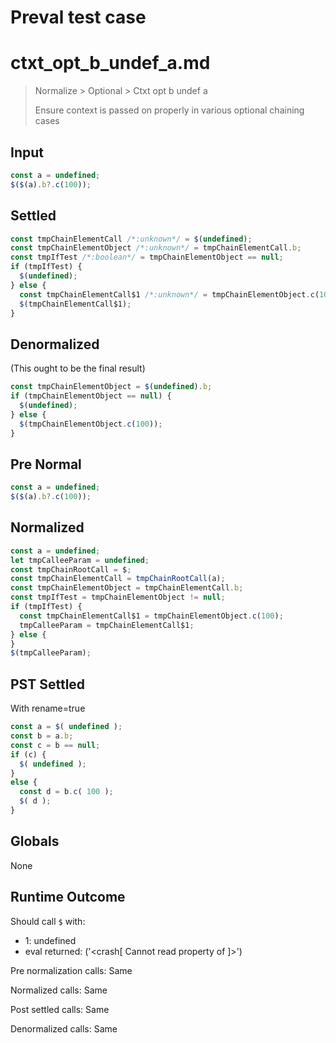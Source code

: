 # Preval test case

# ctxt_opt_b_undef_a.md

> Normalize > Optional > Ctxt opt b undef a
>
> Ensure context is passed on properly in various optional chaining cases

## Input

`````js filename=intro
const a = undefined;
$($(a).b?.c(100));
`````

## Settled


`````js filename=intro
const tmpChainElementCall /*:unknown*/ = $(undefined);
const tmpChainElementObject /*:unknown*/ = tmpChainElementCall.b;
const tmpIfTest /*:boolean*/ = tmpChainElementObject == null;
if (tmpIfTest) {
  $(undefined);
} else {
  const tmpChainElementCall$1 /*:unknown*/ = tmpChainElementObject.c(100);
  $(tmpChainElementCall$1);
}
`````

## Denormalized
(This ought to be the final result)

`````js filename=intro
const tmpChainElementObject = $(undefined).b;
if (tmpChainElementObject == null) {
  $(undefined);
} else {
  $(tmpChainElementObject.c(100));
}
`````

## Pre Normal


`````js filename=intro
const a = undefined;
$($(a).b?.c(100));
`````

## Normalized


`````js filename=intro
const a = undefined;
let tmpCalleeParam = undefined;
const tmpChainRootCall = $;
const tmpChainElementCall = tmpChainRootCall(a);
const tmpChainElementObject = tmpChainElementCall.b;
const tmpIfTest = tmpChainElementObject != null;
if (tmpIfTest) {
  const tmpChainElementCall$1 = tmpChainElementObject.c(100);
  tmpCalleeParam = tmpChainElementCall$1;
} else {
}
$(tmpCalleeParam);
`````

## PST Settled
With rename=true

`````js filename=intro
const a = $( undefined );
const b = a.b;
const c = b == null;
if (c) {
  $( undefined );
}
else {
  const d = b.c( 100 );
  $( d );
}
`````

## Globals

None

## Runtime Outcome

Should call `$` with:
 - 1: undefined
 - eval returned: ('<crash[ Cannot read property <ref> of <ref2> ]>')

Pre normalization calls: Same

Normalized calls: Same

Post settled calls: Same

Denormalized calls: Same
